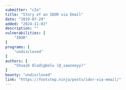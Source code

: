 ```yaml
---
submitter: "c2a"
title: "Story of an IDOR via Email"
date: "2019-07-29"
added: "2024-11-03"
description: ""
vulnerabilities: [
    "IDOR"
]
programs: [
    "undisclosed"
]
authors: [
    "Shuaib Oladigbolu (@_sawzeeyy)"
]
bounty: "undisclosed"
link: "https://footstep.ninja/posts/idor-via-email/"
---
```




